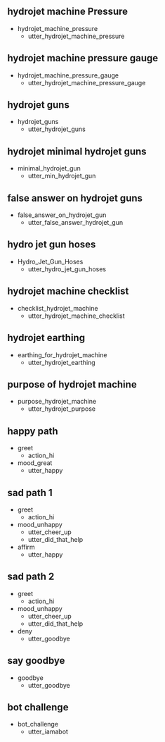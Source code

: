 ## hydrojet machine Pressure
* hydrojet_machine_pressure
  - utter_hydrojet_machine_pressure

## hydrojet machine pressure gauge
* hydrojet_machine_pressure_gauge
  - utter_hydrojet_machine_pressure_gauge

## hydrojet guns
* hydrojet_guns
  - utter_hydrojet_guns

## hydrojet minimal hydrojet guns
* minimal_hydrojet_gun
  - utter_min_hydrojet_gun

## false answer on hydrojet guns
* false_answer_on_hydrojet_gun
  - utter_false_answer_hydrojet_gun

## hydro jet gun hoses
* Hydro_Jet_Gun_Hoses
  - utter_hydro_jet_gun_hoses

## hydrojet machine checklist
* checklist_hydrojet_machine
  - utter_hydrojet_machine_checklist

## hydrojet earthing
* earthing_for_hydrojet_machine
  - utter_hydrojet_earthing

## purpose of hydrojet machine
* purpose_hydrojet_machine
  - utter_hydrojet_purpose

## happy path
* greet
  - action_hi
* mood_great
  - utter_happy

## sad path 1
* greet
  - action_hi
* mood_unhappy
  - utter_cheer_up
  - utter_did_that_help
* affirm
  - utter_happy

## sad path 2
* greet
  - action_hi
* mood_unhappy
  - utter_cheer_up
  - utter_did_that_help
* deny
  - utter_goodbye

## say goodbye
* goodbye
  - utter_goodbye

## bot challenge
* bot_challenge
  - utter_iamabot
